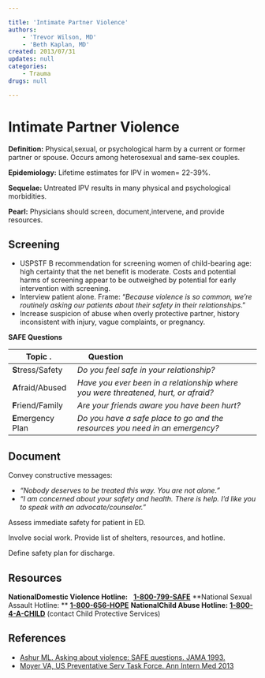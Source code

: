 ```yaml
---

title: 'Intimate Partner Violence'
authors:
    - 'Trevor Wilson, MD'
    - 'Beth Kaplan, MD'
created: 2013/07/31
updates: null
categories:
    - Trauma
drugs: null

---
```




# Intimate Partner Violence

**Definition:** Physical,sexual, or psychological harm by a current or former partner or spouse. Occurs among heterosexual and same-sex couples.

**Epidemiology:** Lifetime estimates for IPV in women= 22-39%.

**Sequelae:** Untreated IPV results in many physical and psychological morbidities. 

**Pearl:** Physicians should screen, document,intervene, and provide resources.

## Screening

-   USPSTF B recommendation for screening women of child-bearing age: high certainty that the net benefit is moderate. Costs and potential harms of screening appear to be outweighed by potential for early intervention with screening.
-   Interview patient alone. Frame: “*Because violence is so common, we’re routinely asking our patients about their safety in their relationships*.”
-   Increase suspicion of abuse when overly protective partner, history inconsistent with injury, vague complaints, or pregnancy.

**SAFE Questions**

| Topic .   |    Question                                                              |
|--------------------|-----------------------------------------------------------------------------------|
| **S**tress/Safety  | *Do you feel safe in your relationship?*                                           |
| **A**fraid/Abused  | *Have you ever been in a relationship where you were threatened, hurt, or afraid?* |
| **F**riend/Family  | *Are your friends aware you have been hurt?*                                       |
| **E**mergency Plan | *Do you have a safe place to go and the resources you need in an emergency?*       |

## Document

Convey constructive messages:
-   *“Nobody deserves to be treated this way. You are not alone.”*
-   *“I am concerned about your safety and health. There is help. I’d like you to speak with an advocate/counselor.”*

Assess immediate safety for patient in ED.

Involve social work. Provide list of shelters, resources, and hotline.

Define safety plan for discharge.

## Resources

**NationalDomestic Violence Hotline:**
  **[1-800-799-SAFE](tel:1-800-799-7233)**
**National Sexual Assault Hotline: **
**[1-800-656-HOPE](tel:1-800-656-4673)**
**NationalChild Abuse Hotline:**
**[1-800-4-A-CHILD](tel:1-800-4-2-24453)** (contact Child Protective Services)

## References

-   [Ashur ML. Asking about violence: SAFE questions. JAMA 1993.](http://www.ncbi.nlm.nih.gov/pubmed/?term=8479058)
-   [Moyer VA, US Preventative Serv Task Force. Ann Intern Med 2013](http://www.ncbi.nlm.nih.gov/pubmed/?term=23338828)
